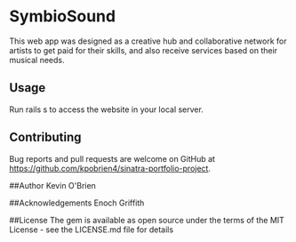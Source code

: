 # SymbioSound

This web app was designed as a creative hub and collaborative network for artists to get paid for their skills, and also receive services based on their musical needs.


## Usage

Run rails s to access the website in your local server.


## Contributing

Bug reports and pull requests are welcome on GitHub at https://github.com/kpobrien4/sinatra-portfolio-project.

##Author
Kevin O'Brien

##Acknowledgements
Enoch Griffith

##License
The gem is available as open source under the terms of the MIT License - see the LICENSE.md file for details